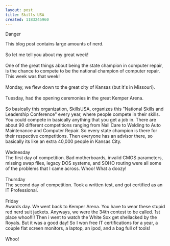 ```yaml
---
layout: post
title: Skills USA
created: 1183245960
---
```

<p><span style="font-size: 100%; ">Danger</span></p>
<p><span style="font-size:100%;">This blog post contains large amounts of nerd.<br />
	<br />
	So let me tell you about my great week!<br />
	<br />
	One of the great things about being the state champion in computer repair, is the chance to compete to be the national champion of computer repair. This week was that week!<br />
	<br />
	Monday, we flew down to the great city of Kansas (but it&#39;s in Missouri).<br />
	<br />
	Tuesday, had the opening ceremonies in the great Kemper Arena.<br />
	<br />
	So basically this organization, SkillsUSA, organizes this &quot;National Skills and Leadership Conference&quot; every year, where people compete in their skills. You could compete in basically anything that you get a job in. There are about 90 different competitions ranging from Nail Care to Welding to Auto Maintenance and Computer Repair. So every state champion is there for their respective competitions. Then everyone has an advisor there, so basically its like an extra 40,000 people in Kansas City.<br />
	<br />
	Wednesday<br />
	The first day of competition. Bad motherboards, invalid CMOS parameters, missing swap files, legacy DOS systems, and SOHO routing were all some of the problems that I came across. Whoo! What a doozy!<br />
	<br />
	Thursday<br />
	The second day of competition. Took a written test, and got certified as an IT Professional.<br />
	<br />
	Friday<br />
	Awards day. We went back to Kemper Arena. You have to wear these stupid red nerd suit jackets. Anyways, we were the 34th contest to be called. 1st place whoo!!!! Then i went to watch the White Sox get shellacked by the Royals. But it was a good day! So I won free IT certifications for a year, a couple flat screen monitors, a laptop, an ipod, and a bag full of tools!<br />
	<br />
	Whoo!</span></p>
